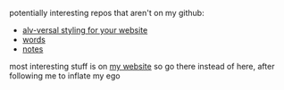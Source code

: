 potentially interesting repos that aren't on my github:

- [alv-versal styling for your website](https://git.alv.cx/alvierahman90/styles.alv.cx)
- [words](https://git.alv.cx/alvierahman90/words)
- [notes](https://notes.alv.cx/)

most interesting stuff is on [my website](https://alv.cx) so go there instead of here, after following me to inflate my ego
